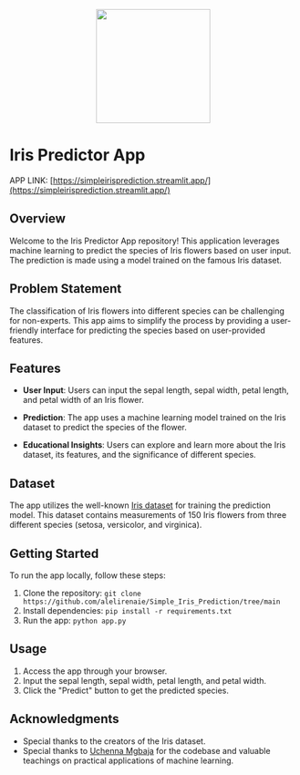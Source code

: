 <p align="center">
  <img src="https://encrypted-tbn0.gstatic.com/images?q=tbn:ANd9GcR8HNB-ex4xb4H3-PXRcywP5zKC_3U8VzQTPA&usqp=CAU" width="200px" height="auto"/>
</p>

# Iris Predictor App

APP LINK: [https://simpleirisprediction.streamlit.app/](https://simpleirisprediction.streamlit.app/)


## Overview

Welcome to the Iris Predictor App repository! This application leverages machine learning to predict the species of Iris flowers based on user input. The prediction is made using a model trained on the famous Iris dataset.

## Problem Statement

The classification of Iris flowers into different species can be challenging for non-experts. This app aims to simplify the process by providing a user-friendly interface for predicting the species based on user-provided features.

## Features

- **User Input**: Users can input the sepal length, sepal width, petal length, and petal width of an Iris flower.
  
- **Prediction**: The app uses a machine learning model trained on the Iris dataset to predict the species of the flower.

- **Educational Insights**: Users can explore and learn more about the Iris dataset, its features, and the significance of different species.

## Dataset

The app utilizes the well-known [Iris dataset](https://archive.ics.uci.edu/ml/datasets/iris) for training the prediction model. This dataset contains measurements of 150 Iris flowers from three different species (setosa, versicolor, and virginica).

## Getting Started

To run the app locally, follow these steps:

1. Clone the repository: `git clone https://github.com/alelirenaie/Simple_Iris_Prediction/tree/main`
2. Install dependencies: `pip install -r requirements.txt`
3. Run the app: `python app.py`

## Usage

1. Access the app through your browser.
2. Input the sepal length, sepal width, petal length, and petal width.
3. Click the "Predict" button to get the predicted species.


## Acknowledgments

- Special thanks to the creators of the Iris dataset.
- Special thanks to [Uchenna Mgbaja](https://www.linkedin.com/in/marianmgbaja/) for the codebase and valuable teachings on practical applications of machine learning.
